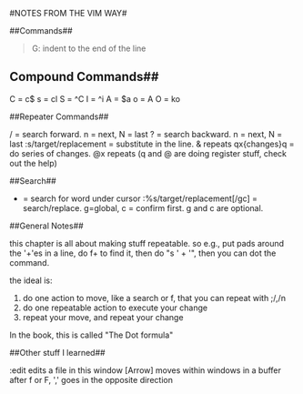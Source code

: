 #NOTES FROM THE VIM WAY#

##Commands##

>G: indent to the end of the line


## Compound Commands##

C = c$
s = cl
S = ^C
I = ^i
A = $a
o = A<CR>
O = ko


##Repeater Commands##

/ = search forward.  n = next, N = last
? = search backward.  n = next, N = last
:s/target/replacement = substitute in the line.  & repeats
qx{changes}q = do series of changes.  @x repeats
(q and @ are doing register stuff, check out the help)


##Search##

* = search for word under cursor
:%s/target/replacement[/gc] = search/replace. g=global, c = confirm first.  g and c are optional.


##General Notes##

this chapter is all about making stuff repeatable.
so e.g., put pads around the '+'es in a line,
do f+ to find it, then do "s ' + '", then you can dot the command.


the ideal is:
1. do one action to move, like a search or f, that you can repeat with ;/,/n
2. do one repeatable action to execute your change
3. repeat your move, and repeat your change

In the book, this is called "The Dot formula"


##Other stuff I learned##

:edit <file> edits a file in this window
<C-w>[Arrow] moves within windows in a buffer
after f or F, ',' goes in the opposite direction
